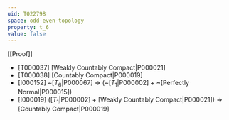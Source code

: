 ```yaml
---
uid: T022798
space: odd-even-topology
property: t_6
value: false
---
```

[[Proof]]

* [T000037] [Weakly Countably Compact|P000021]
* [T000038] [Countably Compact|P000019]
* [I000152] ~[$T_6$|P000067] => (~[$T_1$|P000002] + ~[Perfectly Normal|P000015])
* [I000019] ([$T_1$|P000002] + [Weakly Countably Compact|P000021]) => [Countably Compact|P000019]

